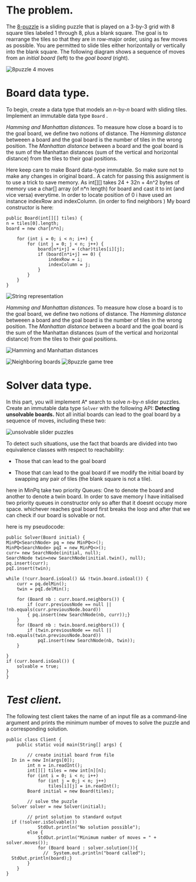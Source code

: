 

# **The problem.**
 The  [8-puzzle](http://en.wikipedia.org/wiki/Fifteen_puzzle)  is a sliding puzzle  that is played on a 3-by-3 grid with 8 square tiles labeled 1 through 8, plus a blank square. The goal is to rearrange the tiles so that they are in row-major order, using as few moves as possible. You are permitted to slide tiles either horizontally or vertically into the blank square. The following diagram shows a sequence of moves from an  _initial board_  (left) to the  _goal board_  (right).

![8puzzle 4 moves](https://coursera.cs.princeton.edu/algs4/assignments/8puzzle/4moves.png)

  
# **Board data type.** 
 To begin, create a data type that models an  _n_-by-_n_  board with sliding tiles. Implement an immutable data type  `Board` .

_Hamming and Manhattan distances._ To measure how close a board is to the goal board, we define two notions of distance. The  _Hamming distance_  betweeen a board and the goal board is the number of tiles in the wrong position. The  _Manhattan distance_  between a board and the goal board is the sum of the Manhattan distances (sum of the vertical and horizontal distance) from the tiles to their goal positions.

Here keep care to make Board data-type immutable.
So make sure not to make any changes in original board..
A catch for passing this assignment is to use a trick to save memory. As int[][] takes 24 + 32n + 4n^2 bytes of memory use a char[] array (of n*n length) for board and cast it to int (and vice versa) everytime.
In order to locate position of 0 i have used an instance indexRow and indexColumn. (in order to find neighbors )
My board constructor is here:

    public Board(int[][] tiles) {  
    n = tiles[0].length;  
    board = new char[n*n];  
  
	    for (int i = 0; i < n; i++) {  
	        for (int j = 0; j < n; j++) {  
	            board[n*i+j] = (char)tiles[i][j];  
	            if (board[n*i+j] == 0) {  
	                indexRow = i;  
	                indexColumn = j;  
	            }  
	        }  
	    }
    }  
  




![String representation](https://coursera.cs.princeton.edu/algs4/assignments/8puzzle/string-representation.png)

_Hamming and Manhattan distances._ To measure how close a board is to the goal board, we define two notions of distance. The  _Hamming distance_  betweeen a board and the goal board is the number of tiles in the wrong position. The  _Manhattan distance_  between a board and the goal board is the sum of the Manhattan distances (sum of the vertical and horizontal distance) from the tiles to their goal positions.

![Hamming and Manhattan distances](https://coursera.cs.princeton.edu/algs4/assignments/8puzzle/hamming-manhattan.png)


![Neighboring boards](https://coursera.cs.princeton.edu/algs4/assignments/8puzzle/neighbors3.png)
![8puzzle game tree](https://coursera.cs.princeton.edu/algs4/assignments/8puzzle/game-tree.png)

  
# **Solver data type.**
  In this part, you will implement A* search to solve  _n_-by-_n_  slider puzzles. Create an immutable data type  `Solver`  with the following API:
**Detecting unsolvable boards.**  Not all initial boards can lead to the goal board by a sequence of moves, including these two:

![unsolvable slider puzzles](https://coursera.cs.princeton.edu/algs4/assignments/8puzzle/unsolvable.png)

To detect such situations, use the fact that boards are divided into two equivalence classes with respect to reachability:

-   Those that can lead to the goal board
    
-   Those that can lead to the goal board if we modify the initial board by swapping any pair of tiles (the blank square is not a tile).

here in MinPq take two priority Queues: One to denote the board and another to denote a twin board. 
In order to save memory I have initialised two priority queues in constructor only so after that it doesnt occupy more space. whichever reaches goal board first breaks the loop and after that we can check if our board is solvable or not.

here is my pseudocode:

   

    public Solver(Board initial) {  
    MinPQ<SearchNode> pq = new MinPQ<>();  
    MinPQ<SearchNode> pqI = new MinPQ<>();  
    curr= new SearchNode(initial, null);  
    SearchNode twin=new SearchNode(initial.twin(), null);  
    pq.insert(curr);  
    pqI.insert(twin);  
  
    while (!curr.board.isGoal() && !twin.board.isGoal()) {  
        curr = pq.delMin();  
        twin = pqI.delMin();  
  
        for (Board nb : curr.board.neighbors()) {  
            if (curr.previousNode == null || !nb.equals(curr.previousNode.board))  
            { pq.insert(new SearchNode(nb, curr));}  
        }  
        for (Board nb : twin.board.neighbors()) {  
            if (twin.previousNode == null || !nb.equals(twin.previousNode.board))  
                pqI.insert(new SearchNode(nb, twin));  
        }  
  
    }  
    if (curr.board.isGoal()) {  
        solvable = true;  
    }
    }  




# _Test client._ 
 The following test client takes the name of an input file as a command-line argument and prints the minimum number of moves to solve the puzzle and a corresponding solution.

   

    public class Client {  
        public static void main(String[] args) {  
      
            // create initial board from file  
      In in = new In(args[0]);  
            int n = in.readInt();  
            int[][] tiles = new int[n][n];  
            for (int i = 0; i < n; i++)  
                for (int j = 0;j < n; j++)  
                    tiles[i][j] = in.readInt();  
            Board initial = new Board(tiles);  
      
            // solve the puzzle  
      Solver solver = new Solver(initial);  
      
            // print solution to standard output  
      if (!solver.isSolvable())  
                StdOut.println("No solution possible");  
            else {  
                StdOut.println("Minimum number of moves = " + solver.moves());  
                for (Board board : solver.solution()){  
                  //  System.out.println("board called");  
      StdOut.println(board);}  
            }  
        }  
    }

